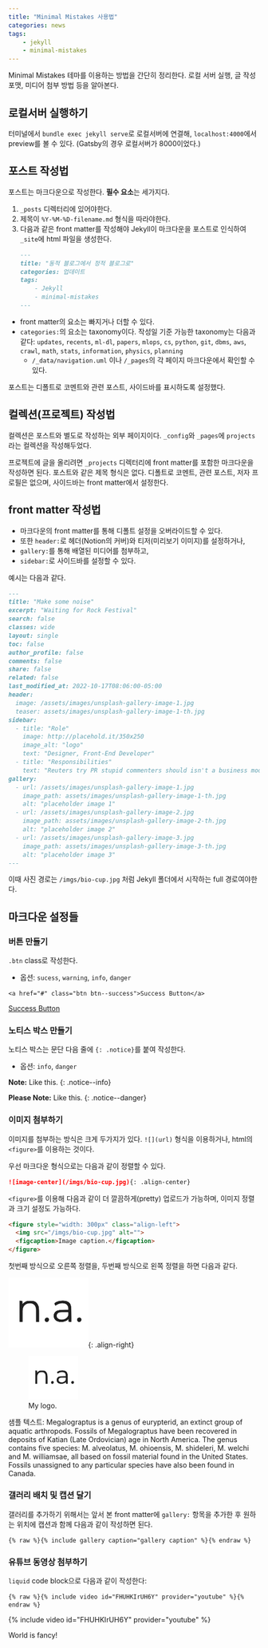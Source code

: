 ```yaml
---
title: "Minimal Mistakes 사용법"
categories: news
tags:
    - jekyll
    - minimal-mistakes
---
```


Minimal Mistakes 테마를 이용하는 방법을 간단히 정리한다. 로컬 서버 실행, 글 작성 포맷, 미디어 첨부 방법 등을 알아본다.

## 로컬서버 실행하기

터미널에서 `bundle exec jekyll serve`로 로컬서버에 연결해, `localhost:4000`에서 preview를 볼 수 있다. (Gatsby의 경우 로컬서버가 8000이었다.)


## 포스트 작성법

포스트는 마크다운으로 작성한다. **필수 요소**는 세가지다.
1. `_posts` 디렉터리에 있어야한다.
2. 제목이 `%Y-%M-%D-filename.md` 형식을 따라야한다.
3. 다음과 같은 front matter를 작성해야 Jekyll이 마크다운을 포스트로 인식하여 `_site`에 html 파일을 생성한다.
    ```md
    ---
    title: "동적 블로그에서 정적 블로그로"
    categories: 업데이트
    tags:
        - Jekyll
        - minimal-mistakes
    ---
    ```

- front matter의 요소는 빠지거나 더할 수 있다.
- `categories:`의 요소는 taxonomy이다. 작성일 기준 가능한 taxonomy는 다음과 같다: 
  `updates`, `recents`, `ml-dl`, `papers`, `mlops`, `cs`, `python`, `git`, `dbms`, `aws`, `crawl`, `math`, `stats`, `information`, `physics`, `planning`
  - `/_data/navigation.uml` 이나 `/_pages`의 각 페이지 마크다운에서 확인할 수 있다.

포스트는 디폴트로 코멘트와 관련 포스트, 사이드바를 표시하도록 설정했다.


## 컬렉션(프로젝트) 작성법

컬렉션은 포스트와 별도로 작성하는 외부 페이지이다. `_config`와 `_pages`에 `projects`라는 컬렉션을 작성해두었다.

프로젝트에 글을 올리려면 `_projects` 디렉터리에 front matter를 포함한 마크다운을 작성하면 된다. 포스트와 같은 제목 형식은 없다. 디폴트로 코멘트, 관련 포스트, 저자 프로필은 없으며, 사이드바는 front matter에서 설정한다.


## front matter 작성법

- 마크다운의 front matter를 통해 디폴트 설정을 오버라이드할 수 있다. 
- 또한 `header:`로 헤더(Notion의 커버)와 티저(미리보기 이미지)를 설정하거나, 
- `gallery:`를 통해 배열된 미디어를 첨부하고, 
- `sidebar:`로 사이드바를 설정할 수 있다.

예시는 다음과 같다.
```md
---
title: "Make some noise"
excerpt: "Waiting for Rock Festival"
search: false
classes: wide
layout: single          
toc: false              
author_profile: false   
comments: false         
share: false            
related: false 
last_modified_at: 2022-10-17T08:06:00-05:00
header:
  image: /assets/images/unsplash-gallery-image-1.jpg
  teaser: assets/images/unsplash-gallery-image-1-th.jpg
sidebar:
  - title: "Role"
    image: http://placehold.it/350x250
    image_alt: "logo"
    text: "Designer, Front-End Developer"
  - title: "Responsibilities"
    text: "Reuters try PR stupid commenters should isn't a business model"
gallery:
  - url: /assets/images/unsplash-gallery-image-1.jpg
    image_path: assets/images/unsplash-gallery-image-1-th.jpg
    alt: "placeholder image 1"
  - url: /assets/images/unsplash-gallery-image-2.jpg
    image_path: assets/images/unsplash-gallery-image-2-th.jpg
    alt: "placeholder image 2"
  - url: /assets/images/unsplash-gallery-image-3.jpg
    image_path: assets/images/unsplash-gallery-image-3-th.jpg
    alt: "placeholder image 3"
---
```
이때 사진 경로는 `/imgs/bio-cup.jpg` 처럼 Jekyll 폴더에서 시작하는 full 경로여야한다.


## 마크다운 설정들

### 버튼 만들기
`.btn` class로 작성한다.
- 옵션: `sucess`, `warning`, `info`, `danger`

```
<a href="#" class="btn btn--success">Success Button</a>
```

<a href="#" class="btn btn--success">Success Button</a>

### 노티스 박스 만들기
노티스 박스는 문단 다음 줄에 `{: .notice}`를 붙여 작성한다.
- 옵션: `info`, `danger`

**Note:** Like this.
{: .notice--info}

**Please Note:** Like this.
{: .notice--danger}

### 이미지 첨부하기
이미지를 첨부하는 방식은 크게 두가지가 있다. `![](url)` 형식을 이용하거나, html의 `<figure>`를 이용하는 것이다.

우선 마크다운 형식으로는 다음과 같이 정렬할 수 있다.
```md
![image-center](/imgs/bio-cup.jpg){: .align-center}
```

`<figure>`를 이용해 다음과 같이 더 깔끔하게(pretty) 업로드가 가능하며, 이미지 정렬과 크기 설정도 가능하다.

```md
<figure style="width: 300px" class="align-left">
  <img src="/imgs/bio-cup.jpg" alt="">
  <figcaption>Image caption.</figcaption>
</figure> 
```

첫번째 방식으로 오른쪽 정렬을, 두번째 방식으로 왼쪽 정렬을 하면 다음과 같다. 

![image-right](/imgs/logo-trans.png){: .align-right}

<figure style="width: 100px" class="align-left">
  <img src="/imgs/logo-trans.png" alt="">
  <figcaption>My logo.</figcaption>
</figure> 

샘플 텍스트: Megalograptus is a genus of eurypterid, an extinct group of aquatic arthropods. Fossils of Megalograptus have been recovered in deposits of Katian (Late Ordovician) age in North America. The genus contains five species: M. alveolatus, M. ohioensis, M. shideleri, M. welchi and M. williamsae, all based on fossil material found in the United States. Fossils unassigned to any particular species have also been found in Canada. 

### 갤러리 배치 및 캡션 달기

갤러리를 추가하기 위해서는 앞서 본 front matter에 `gallery:` 항목을 추가한 후 원하는 위치에 캡션과 함께 다음과 같이 작성하면 된다. 

```liquid
{% raw %}{% include gallery caption="gallery caption" %}{% endraw %}
```

### 유튜브 동영상 첨부하기

`liquid` code block으로 다음과 같이 작성한다:

```liquid
{% raw %}{% include video id="FHUHKIrUH6Y" provider="youtube" %}{% endraw %}
```

{% include video id="FHUHKIrUH6Y" provider="youtube" %}

World is fancy!